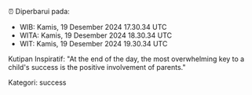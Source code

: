⏰ Diperbarui pada:
- WIB: Kamis, 19 Desember 2024 17.30.34 UTC
- WITA: Kamis, 19 Desember 2024 18.30.34 UTC
- WIT: Kamis, 19 Desember 2024 19.30.34 UTC

Kutipan Inspiratif:
"At the end of the day, the most overwhelming key to a child's success is the positive involvement of parents."


Kategori: success

